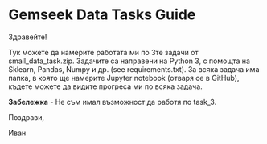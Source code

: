 # Gemseek Data Tasks Guide
Здравейте!

Тук можете да намерите работата ми по 3те задачи от small_data_task.zip. Задачите са направени на Python 3, с помощта на Sklearn, Pandas, Numpy и др. (see requirements.txt). За всяка задача има папка, в която ще намерите Jupyter notebook (отваря се в GitHub), къдете можете да видите прогреса ми по всяка задача. 

**Забележка** - Не съм имал възможност да работя по task_3.

Поздрави,
 
Иван